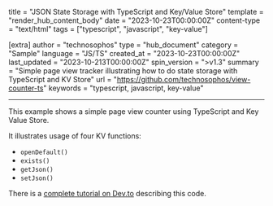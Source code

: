 title = "JSON State Storage with TypeScript and Key/Value Store"
template = "render_hub_content_body"
date = "2023-10-23T00:00:00Z"
content-type = "text/html"
tags = ["typescript", "javascript", "key-value"]

[extra]
author = "technosophos"
type = "hub_document"
category = "Sample"
language = "JS/TS"
created_at = "2023-10-23T00:00:00Z"
last_updated = "2023-10-213T00:00:00Z"
spin_version = ">v1.3"
summary =  "Simple page view tracker illustrating how to do state storage with TypeScript and KV Store"
url = "https://github.com/technosophos/view-counter-ts"
keywords = "typescript, javascript, key-value"

---

This example shows a simple page view counter using TypeScript and Key Value Store.

It illustrates usage of four KV functions:

* `openDefault()`
* `exists()`
* `getJson()`
* `setJson()`

There is a [complete tutorial on Dev.to](https://dev.to/technosophos/storing-state-between-serverless-requests-with-typescript-and-spin-3p3i) describing this code.
